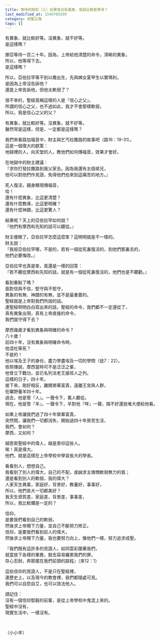 ```yaml
---
title: 等待的時刻（三）如果我也有異象，我就比較能等待？
last_modified_at: 1549769299
category: 成聖之路
tags: []
---
```


<div>
<p>有異象，就比較好等。沒異象，就不好等。<br/>
是這樣嗎？</p>
<p>挪亞等待一百二十年。因為，上帝給他清楚的命令，清晰的異象。<br/>
所以，他等得下去。<br/>
是這樣嗎？</p>
<p>所以，亞伯拉罕等不到以撒出生，先與婢女夏甲生以實瑪利，<br/>
是因為上帝沒告訴他？<br/>
還是上帝告訴他，但他太軟弱了？</p>
<p>很不幸的，聖經竟稱這樣的人是『信心之父』。<br/>
所謂的信心之父，也不過如此，我才不會那樣軟弱，<br/>
所以，我是信心之父的父？</p>
<p>有異象，就比較好等。沒異象，就不好等。<br/>
雖然常是這樣，但是，一定都是這樣嗎？</p>
<p>我們來看路加福音中，財主與乞丐拉撒路的故事吧（路16：19-31）。<br/>
這是一個偉大的獻策：<br/>
地獄裡的人，向天堂的人，教他們如何傳福音，效果才會好。</p>
<p>在地獄中的財主建議：<br/>
『求你打發拉撒路到我父家去。因為我還有五個弟兄，<br/>
他可以對他們作見證，免得他們也來到這痛苦的地方。』</p>
<p>死人復活，親身顯現傳福音，<br/>
哇！<br/>
還有什麼異象，比這更清楚？<br/>
還有什麼教導，比這更明確？<br/>
還有什麼神蹟，比這更驚人？</p>
<p>結果呢？天上的亞伯拉罕如何說？<br/>
『他們有摩西和先知的話可以聽從。』</p>
<p>財主傻眼了。亞伯拉罕怎麼這麼笨？這明明就是不一樣的。<br/>
財主說：<br/>
『我祖亞伯拉罕哪，不是的，若有一個從死裏復活的，到他們那裏去的，<br/>
他們必要悔改。』</p>
<p>亞伯拉罕也真是笨，竟還是一樣的回答：<br/>
『若不聽從摩西和先知的話，就是有一個從死裏復活的，他們也是不聽勸。』</p>
<p>看到重點了嗎？<br/>
面對信與不信，堅守與不堅守，<br/>
異象的有無、神蹟的有無，並不是最重要的。<br/>
聖經就是上帝對我們所說的話。<br/>
連聖經明明白白寫出來的話，聖經的命令，我們都不一定遵從了，<br/>
真有異象出現，真有上帝直接的命令，<br/>
我們就守得下去？</p>
<p>摩西幾歲才看到異象與明確的命令？<br/>
八十歲！<br/>
前四十年，沒有異象與明確命令時，<br/>
他混吃等死？<br/>
不是的！<br/>
他以埃及王子的身份，盡力學盡埃及一切的學問（徒7：22）。<br/>
依照傳說，摩西當時可不是泛泛之輩，<br/>
他曾立下戰功，並已名列法老王接班人之列。<br/>
這樣的日子，四十年。<br/>
接下來，剛好相反，離開榮華富貴，遠離王宮與人群，<br/>
在曠野養羊四十年。<br/>
過去，他是管『人』。一聲令下，萬人聽從。<br/>
現在，他是管『羊』。一聲令下，羊對他『咩』一聲，搞不好還放堆大便給他看。</p>
<p>如果上帝讓我們過了四十年榮華富貴，<br/>
突然間，讓我們一切都消失，開始過四十年貧苦生活，<br/>
我們，會如何？<br/>
摩西，又如何？</p>
<p>越思索聖經中的偉人，越是景仰這些人。<br/>
唉！真是偉大。<br/>
他們，就是這樣在上帝學校中學習長大的學長。</p>
<p>看看別人，想想自己。<br/>
我看到了別人的偉大，自己的不配，虔誠求主憐憫軟弱無力的我；<br/>
還是看到別人的軟弱，我的偉大？<br/>
人家天生異稟，家庭好，背景好，教養好，事事好，<br/>
所以，他們長大一切都美好？<br/>
我天生資質差，家庭差，背景差，事事差，<br/>
所以，我比較爛是一定的？</p>
<p>信仰，<br/>
是要我們看到自己的軟弱，<br/>
然後求上帝賜下力量，並自己不斷努力修正。<br/>
信仰，是要我們看到前人的偉大，<br/>
然後求上帝賜下力量，我也要努力向上，像他們一樣，努力追求成聖。</p>
<p>『我們既有這許多的見證人，如同雲彩圍著我們，<br/>
就當放下各樣的重擔，脫去容易纏累我們的罪，<br/>
存心忍耐，奔那擺在我們前頭的路程』（來12：1）</p>
<p>這些信仰的見證人，不是只在聖經裡，<br/>
連歷史上，以及現今的教會裡，我們都隨處可見。<br/>
我們可以自怨自艾，也可以效法他人。</p>
<p>請記住：<br/>
沒有一個信仰堅毅的前輩，是從上帝學校中鬼混上來的。<br/>
聖經中沒有，<br/>
現實生活中，一樣沒有。</p>
<p> </p>
<p>（小小羊）</p>
</div>
